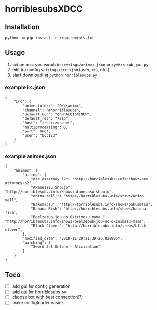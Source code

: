 # horriblesubsXDCC

## Installation

```python -m pip install -r requirements.txt```

## Usage

1. set animes you watch in ```settings/animes.json``` or ```python sub_gui.py```
2. edit irc config ```settings/irc.sjon``` (user, res, etc.)
3. start downloading ```python horriblesubs.py```

### example irc.json
```
{
    "irc": {
        "anime_folder": "D:\\anime",
        "channel": "#horriblesubs",
        "default_bot": "CR-RALEIGH|NEW",
        "default_res": "720p",
        "host": "irc.rizon.net",
        "multiprocessing": 0,
        "port": 6667,
        "user": "bot123"
    }
}
```

### example animes.json
```
{
    "animes": {
        "airing": {
            "Ace Attorney S2": "http://horriblesubs.info/shows/ace-attorney-s2",
            "Akanesasu Shoujo": "http://horriblesubs.info/shows/akanesasu-shoujo",
            "Anima Yell!": "http://horriblesubs.info/shows/anima-yell",
            "Bakumatsu": "http://horriblesubs.info/shows/bakumatsu",
            "Banana Fish": "http://horriblesubs.info/shows/banana-fish",
            "Beelzebub-jou no Okinimesu mama.": "http://horriblesubs.info/shows/beelzebub-jou-no-okinimesu-mama",
            "Black Clover": "http://horriblesubs.info/shows/black-clover",
        },
        "modified_date": "2018-11-29T21:39:26.826895",
        "watching": [
            "Sword Art Online - Alicization"
        ]
    }
}
```
## Todo

- [ ] add gui for config generation
- [ ] add gui for horriblesubs.py
- [ ] choose bot with best connection(?)
- [ ] make configloader easier